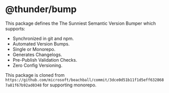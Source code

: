 # @thunder/bump

This package defines the The Sunniest Semantic Version Bumper which supports:

- Synchronized in git and npm.
- Automated Version Bumps.
- Single or Monorepo.
- Generates Changelogs.
- Pre-Publish Validation Checks.
- Zero Config Versioning.

This package is cloned from `https://github.com/microsoft/beachball/commit/3dce0d51b11f1d5eff6328687a81f67b92ad0348` for supporting monorepo.
